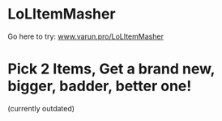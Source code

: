 # LoLItemMasher
Go here to try: www.varun.pro/LoLItemMasher

# Pick 2 Items, Get a brand new, bigger, badder, better one!
(currently outdated)
